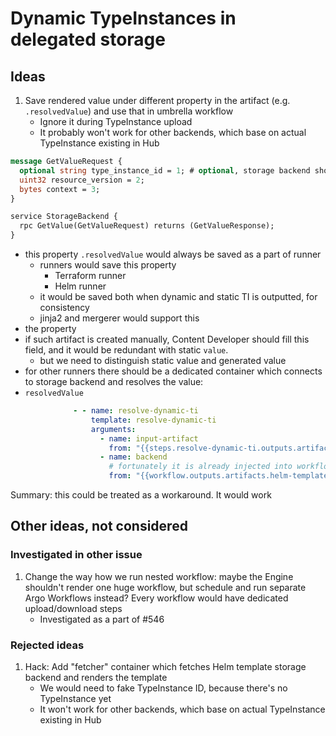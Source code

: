 # Dynamic TypeInstances in delegated storage


## Ideas


1. Save rendered value under different property in the artifact (e.g. `.resolvedValue`) and use that in umbrella workflow
    - Ignore it during TypeInstance upload
    - It probably won't work for other backends, which base on actual TypeInstance existing in Hub


```proto
message GetValueRequest {
  optional string type_instance_id = 1; # optional, storage backend should support this
  uint32 resource_version = 2;
  bytes context = 3;
}

service StorageBackend {
  rpc GetValue(GetValueRequest) returns (GetValueResponse);
}
```

- this property `.resolvedValue` would always be saved as a part of runner
    - runners would save this property
        - Terraform runner
        - Helm runner
    - it would be saved both when dynamic and static TI is outputted, for consistency
    - jinja2 and mergerer would support this
- the property
- if such artifact is created manually, Content Developer should fill this field, and it would be redundant with static `value`.
    - but we need to distinguish static value and generated value
- for other runners there should be a dedicated container which connects to storage backend and resolves the value:
- `resolvedValue`

```yaml
              - - name: resolve-dynamic-ti
                  template: resolve-dynamic-ti
                  arguments:
                    - name: input-artifact
                      from: "{{steps.resolve-dynamic-ti.outputs.artifacts.postgresql}}"
                    - name: backend
                      # fortunately it is already injected into workflow
                      from: "{{workflow.outputs.artifacts.helm-template-storage}}"
```


Summary: this could be treated as a workaround. It would work

## Other ideas, not considered

### Investigated in other issue

1. Change the way how we run nested workflow: maybe the Engine shouldn't render one huge workflow, but schedule and run separate Argo Workflows instead? Every workflow would have dedicated upload/download steps
    - Investigated as a part of #546

### Rejected ideas

1. Hack: Add "fetcher" container which fetches Helm template storage backend and renders the template
    - We would need to fake TypeInstance ID, because there's no TypeInstance yet
    - It won't work for other backends, which base on actual TypeInstance existing in Hub
